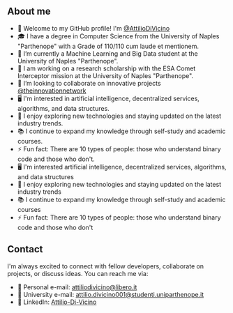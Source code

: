 ## About me

- 🎉 Welcome to my GitHub profile! I'm [@AttilioDiVicino](https://www.linkedin.com/in/attilio-di-vicino-7589b417a/)
- 🎓 I have a degree in Computer Science from the University of Naples "Parthenope" with a Grade of 110/110 cum laude et mentionem.
- 🔭 I’m currently a Machine Learning and Big Data student at the University of Naples "Parthenope".
- 🌌 I am working on a research scholarship with the ESA Comet Interceptor mission at the University of Naples "Parthenope".
- 👯 I’m looking to collaborate on innovative projects [@theinnovationnetwork](https://www.theinnovationnetwork.it/)
- 🖥️ I'm interested in artificial intelligence, decentralized services, algorithms, and data structures.
- 🌱 I enjoy exploring new technologies and staying updated on the latest industry trends.
- 📚 I continue to expand my knowledge through self-study and academic courses.
- ⚡ Fun fact: There are 10 types of people: those who understand binary code and those who don't.
- 🖥️ I'm interested artificial intelligence, decentralized services, algorithms, and data structures
- 🌱 I enjoy exploring new technologies and staying updated on the latest industry trends
- 📚 I continue to expand my knowledge through self-study and academic courses
- ⚡ Fun fact: There are 10 types of people: those who understand binary code and those who don't

## Contact

I'm always excited to connect with fellow developers, collaborate on projects, or discuss ideas. You can reach me via:

- 📧 Personal e-mail: attiliodivicino@libero.it
- 📧 University e-mail: attilio.divicino001@studenti.uniparthenope.it
- 🔗 LinkedIn: [Attilio-Di-Vicino](https://www.linkedin.com/in/attilio-di-vicino-7589b417a/)